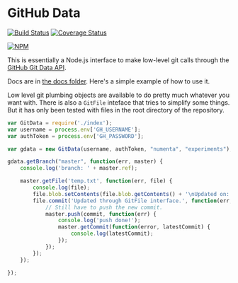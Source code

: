 # GitHub Data

[![Build Status](https://travis-ci.org/rhyolight/github-data.svg?branch=master)](https://travis-ci.org/rhyolight/github-data) [![Coverage Status](https://coveralls.io/repos/rhyolight/github-data/badge.svg?branch=master)](https://coveralls.io/r/rhyolight/github-data?branch=master)

[![NPM](https://nodei.co/npm/github-data.png?mini=true)](https://nodei.co/npm/github-data/)

This is essentially a Node.js interface to make low-level git calls through the [GitHub Git Data API](https://developer.github.com/v3/git/).

Docs are in [the docs folder](docs). Here's a simple example of how to use it. 

Low level git plumbing objects are available to do pretty much whatever you want with. There is also a `GitFile` inteface that tries to simplify some things. But it has only been tested with files in the root directory of the repository.

```javascript
var GitData = require('./index');
var username = process.env['GH_USERNAME'];
var authToken = process.env['GH_PASSWORD'];

var gdata = new GitData(username, authToken, "numenta", "experiments");

gdata.getBranch("master", function(err, master) {
    console.log('branch: ' + master.ref);

    master.getFile('temp.txt', function(err, file) {
        console.log(file);
        file.blob.setContents(file.blob.getContents() + '\nUpdated on: ' + new Date());
        file.commit('Updated through GitFile interface.', function(err, commit) {
            // Still have to push the new commit.
            master.push(commit, function(err) {
                console.log('push done!');
                master.getCommit(function(error, latestCommit) {
                    console.log(latestCommit);
                });
            });
        });
    });

});
```
